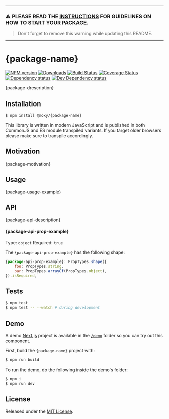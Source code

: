 -------
### ⚠️  PLEASE READ THE [INSTRUCTIONS](/INSTRUCTIONS.md) FOR GUIDELINES ON HOW TO START YOUR PACKAGE.
> Don't forget to remove this warning while updating this README.
-------

# {package-name}

[![NPM version][npm-image]][npm-url] [![Downloads][downloads-image]][npm-url] [![Build Status][build-status-image]][build-status-url] [![Coverage Status][codecov-image]][codecov-url] [![Dependency status][david-dm-image]][david-dm-url] [![Dev Dependency status][david-dm-dev-image]][david-dm-dev-url]

[npm-url]:https://npmjs.org/package/@moxy/{package-name}
[downloads-image]:https://img.shields.io/npm/dm/@moxy/{package-name}.svg
[npm-image]:https://img.shields.io/npm/v/@moxy/{package-name}.svg
[build-status-url]:https://github.com/moxystudio/{package-name}/actions
[build-status-image]:https://img.shields.io/github/workflow/status/moxystudio/{package-name}/Node%20CI/master
[codecov-url]:https://codecov.io/gh/moxystudio/{package-name}
[codecov-image]:https://img.shields.io/codecov/c/github/moxystudio/{package-name}/master.svg
[david-dm-url]:https://david-dm.org/moxystudio/{package-name}
[david-dm-image]:https://img.shields.io/david/moxystudio/{package-name}.svg
[david-dm-dev-url]:https://david-dm.org/moxystudio/{package-name}?type=dev
[david-dm-dev-image]:https://img.shields.io/david/dev/moxystudio/{package-name}.svg

{package-drescription}

## Installation

```sh
$ npm install @moxy/{package-name}
```

This library is written in modern JavaScript and is published in both CommonJS and ES module transpiled variants. If you target older browsers please make sure to transpile accordingly.

## Motivation

{package-motivation}

## Usage

{package-usage-example}

## API

{package-api-description}

#### {package-api-prop-example}

Type: `object`
Required: `true`

The `{package-api-prop-example}` has the following shape:
```js
{package-api-prop-example}: PropTypes.shape({
    foo: PropTypes.string,
    bar: PropTypes.arrayOf(PropTypes.object),
}).isRequired,
```

## Tests

```sh
$ npm test
$ npm test -- --watch # during development
```

## Demo

A demo [Next.js](https://nextjs.org/) project is available in the [`/demo`](./demo) folder so you can try out this component.

First, build the `{package-name}` project with:

```sh
$ npm run build
```

To run the demo, do the following inside the demo's folder:

```sh
$ npm i
$ npm run dev
```

## License

Released under the [MIT License](https://www.opensource.org/licenses/mit-license.php).
